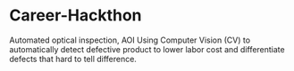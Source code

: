 # Career-Hackthon

Automated optical inspection, AOI
Using Computer Vision (CV) to automatically detect defective product to lower labor cost and differentiate defects that hard to tell difference.
